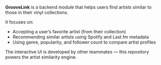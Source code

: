 **GrooveLink** is a backend module that helps users find artists similar to those in their vinyl collections. 

It focuses on:
- Accepting a user’s favorite artist (from their collection)
- Recommending similar artists using Spotify and Last.fm metadata
- Using genre, popularity, and follower count to compare artist profiles

The interactive UI is developed by other teammates — this repository powers the artist similarity engine.

